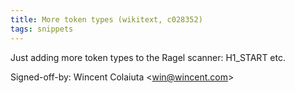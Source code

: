 ```yaml
---
title: More token types (wikitext, c028352)
tags: snippets
---
```


Just adding more token types to the Ragel scanner: H1_START etc.

Signed-off-by: Wincent Colaiuta &lt;win@wincent.com&gt;
